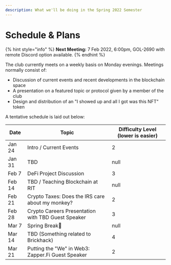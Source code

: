 ```yaml
---
description: What we'll be doing in the Spring 2022 Semester
---
```


# Schedule & Plans

{% hint style="info" %}
**Next Meeting:** 7 Feb 2022, 6:00pm, GOL-2690 with remote Discord option available.
{% endhint %}

The club currently meets on a weekly basis on Monday evenings. Meetings normally consist of:

* Discussion of current events and recent developments in the blockchain space
* A presentation on a featured topic or protocol given by a member of the club
* Design and distribution of an "I showed up and all I got was this NFT" token

A tentative schedule is laid out below:

<table><thead><tr><th>Date</th><th>Topic</th><th data-type="rating" data-max="5">Difficulty Level (lower is easier)</th></tr></thead><tbody><tr><td>Jan 24</td><td>Intro / Current Events</td><td>2</td></tr><tr><td>Jan 31</td><td>TBD </td><td>null</td></tr><tr><td>Feb 7</td><td>DeFi Project Discussion</td><td>3</td></tr><tr><td>Feb 14</td><td>TBD / Teaching Blockchain at RIT</td><td>null</td></tr><tr><td>Feb 21</td><td>Crypto Taxes: Does the IRS care about my monkey?</td><td>2</td></tr><tr><td>Feb 28</td><td>Crypto Careers Presentation with TBD Guest Speaker</td><td>3</td></tr><tr><td>Mar 7</td><td>Spring Break<span data-gb-custom-inline data-tag="emoji" data-code="1f334">🌴</span></td><td>null</td></tr><tr><td>Mar 14</td><td>TBD (Something related to Brickhack)</td><td>4</td></tr><tr><td>Mar 21</td><td>Putting the "We" in Web3: Zapper.Fi Guest Speaker</td><td>2</td></tr></tbody></table>
